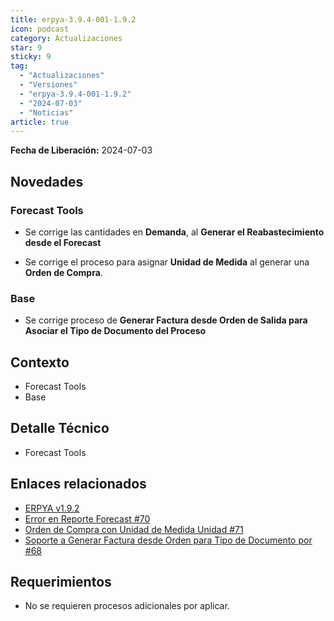 ```yaml
---
title: erpya-3.9.4-001-1.9.2
icon: podcast
category: Actualizaciones
star: 9
sticky: 9
tag:
  - "Actualizaciones"
  - "Versiones"
  - "erpya-3.9.4-001-1.9.2"
  - "2024-07-03"
  - "Noticias"
article: true
---
```


**Fecha de Liberación:** 2024-07-03

## Novedades

### Forecast Tools

- Se corrige las cantidades en **Demanda**, al **Generar el Reabastecimiento desde el Forecast**

- Se corrige el proceso para asignar **Unidad de Medida** al generar una **Orden de Compra**.

### Base

- Se corrige proceso de **Generar Factura desde Orden de Salida para Asociar el Tipo de Documento del Proceso**


## Contexto

- Forecast Tools
- Base

## Detalle Técnico

- Forecast Tools

## Enlaces relacionados

- [ERPYA v1.9.2](https://github.com/erpya/adempiere_patch_zk/releases/tag/1.9.2)
- [Error en Reporte Forecast #70](https://github.com/erpcya/Control-NATULAC/issues/70)
- [Orden de Compra con Unidad de Medida Unidad #71](https://github.com/erpcya/Control-NATULAC/issues/71)
- [Soporte a Generar Factura desde Orden para Tipo de Documento por #68](https://github.com/erpcya/Control-NATULAC/issues/68)

## Requerimientos

- No se requieren procesos adicionales por aplicar.
